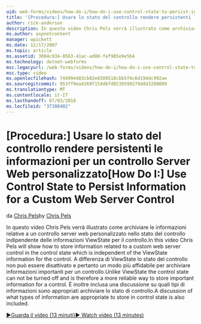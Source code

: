 ```yaml
---
uid: web-forms/videos/how-do-i/how-do-i-use-control-state-to-persist-information-for-a-custom-web-server-control
title: '[Procedura:] Usare lo stato del controllo rendere persistenti le informazioni per un controllo Server Web personalizzato | Microsoft Docs'
author: rick-anderson
description: In questo video Chris Pels verrà illustrato come archiviare le informazioni relative a un controllo server web personalizzato nello stato del controllo che è indipendente dal ViewState...
ms.author: aspnetcontent
manager: wpickett
ms.date: 12/17/2007
ms.topic: article
ms.assetid: 3004c934-0563-41ac-ad80-fef985e9e5b4
ms.technology: dotnet-webforms
msc.legacyurl: /web-forms/videos/how-do-i/how-do-i-use-control-state-to-persist-information-for-a-custom-web-server-control
msc.type: video
ms.openlocfilehash: 744994483cb82e0309518cbb5f4c6d194dc992ae
ms.sourcegitcommit: 953ff9ea4369f154d6fd0239599279ddd3280009
ms.translationtype: MT
ms.contentlocale: it-IT
ms.lasthandoff: 07/03/2018
ms.locfileid: "37380402"
---
```

<a name="how-do-i-use-control-state-to-persist-information-for-a-custom-web-server-control"></a><span data-ttu-id="049d3-103">[Procedura:] Usare lo stato del controllo rendere persistenti le informazioni per un controllo Server Web personalizzato</span><span class="sxs-lookup"><span data-stu-id="049d3-103">[How Do I:] Use Control State to Persist Information for a Custom Web Server Control</span></span>
====================
<span data-ttu-id="049d3-104">da [Chris Pels](https://twitter.com/chrispels)</span><span class="sxs-lookup"><span data-stu-id="049d3-104">by [Chris Pels](https://twitter.com/chrispels)</span></span>

<span data-ttu-id="049d3-105">In questo video Chris Pels verrà illustrato come archiviare le informazioni relative a un controllo server web personalizzato nello stato del controllo indipendente delle informazioni ViewState per il controllo.</span><span class="sxs-lookup"><span data-stu-id="049d3-105">In this video Chris Pels will show how to store information related to a custom web server control in the control state which is independent of the ViewState information for the control.</span></span> <span data-ttu-id="049d3-106">A differenza di ViewState lo stato del controllo non può essere disattivato e pertanto un modo più affidabile per archiviare informazioni importanti per un controllo.</span><span class="sxs-lookup"><span data-stu-id="049d3-106">Unlike ViewState the control state can not be turned off and is therefore a more reliable way to store important information for a control.</span></span> <span data-ttu-id="049d3-107">È inoltre inclusa una discussione su quali tipi di informazioni sono appropriati archiviare lo stato di controllo.</span><span class="sxs-lookup"><span data-stu-id="049d3-107">A discussion of what types of information are appropriate to store in control state is also included.</span></span>

[<span data-ttu-id="049d3-108">&#9654;Guarda il video (13 minuti)</span><span class="sxs-lookup"><span data-stu-id="049d3-108">&#9654; Watch video (13 minutes)</span></span>](https://channel9.msdn.com/Blogs/ASP-NET-Site-Videos/how-do-i-use-control-state-to-persist-information-for-a-custom-web-server-control)
